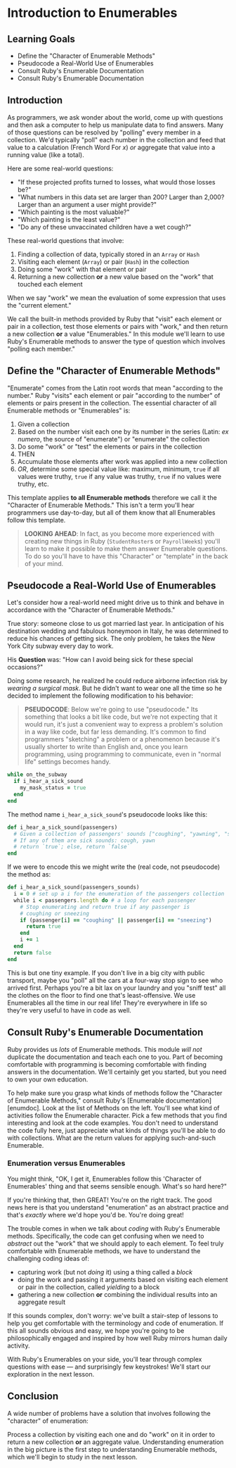 # Introduction to Enumerables


## Learning Goals

* Define the "Character of Enumerable Methods"
* Pseudocode a Real-World Use of Enumerables
* Consult Ruby's Enumerable Documentation
* Consult Ruby's Enumerable Documentation

## Introduction

As programmers, we ask wonder about the world, come up with questions and then
ask a computer to help us manipulate data to find answers. Many of those
questions can be resolved by "polling" every member in a collection. We'd
typically "poll" each number in the collection and feed that value to a
calculation (French Word For _x_) _or_ aggregate that value into a running
value (like a total).

Here are some real-world questions:

* "If these projected profits turned to losses, what would those losses be?"
* "What numbers in this data set are larger than 200? Larger than 2,000? Larger
  than an argument a user might provide?"
* "Which painting is the most valuable?"
* "Which painting is the least value?"
* "Do any of these unvaccinated children have a wet cough?"

These real-world questions that involve:

1. Finding a collection of data, typically stored in an `Array` or `Hash`
2. Visiting each element (`Array`) or pair (`Hash`) in the collection
3. Doing some "work" with that element or pair
4. Returning a new collection **or** a new value based on the "work" that
   touched each element

When we say "work" we mean the evaluation of some expression that uses the
"current element."

We call the built-in methods provided by Ruby that "visit" each element or pair
in a collection, test those elements or pairs with "work," and then return a
new collection **or** a value "Enumerables." In this module we'll learn to use
Ruby's Enumerable methods to answer the type of question which involves
"polling each member."

## Define the "Character of Enumerable Methods"

"Enumerate" comes from the Latin root words that mean "according to the
number." Ruby "visits" each element or pair "according to the number" of
elements or pairs present in the collection. The essential character of all
Enumerable methods or "Enumerables" is:

1. Given a collection
2. Based on the number visit each one by its number in the series (Latin: _ex
   numero_, the source of "enumerate") or "enumerate" the collection
3. Do some "work" or "test" the elements or pairs in the collection
4. THEN
  1. Accumulate those elements after work was applied into a new collection
  2. _OR_, determine some special value like: maximum, minimum, `true` if all
values were truthy, `true` if any value was truthy, `true` if no values were
truthy, etc.

This template applies **to all Enumerable methods** therefore we call it the
"Character of Enumerable Methods." This isn't a term you'll hear programmers
use day-to-day, but all of them know that all Enumerables follow this template.

> **LOOKING AHEAD**: In fact, as you become more experienced with creating new
> things in Ruby (`StudentRoster`s or `PayrollWeek`s) you'll learn to make it
> possible to make them answer Enumerable questions. To do so you'll have to
> have this "Character" or "template" in the back of your mind.

## Pseudocode a Real-World Use of Enumerables

Let's consider how a real-world need might drive us to think and behave in
accordance with the "Character of Enumerable Methods."

True story: someone close to us got married last year. In anticipation of his
destination wedding and fabulous honeymoon in Italy, he was determined to
reduce his chances of getting sick. The only problem, he takes the New York
City subway every day to work.

His **Question** was: "How can I avoid being sick for these special occasions?"

Doing some research, he realized he could reduce airborne infection risk by
_wearing a surgical mask_. But he didn't want to wear one all the time so he
decided to implement the following modification to his behavior:

> **PSEUDOCODE**: Below we're going to use "pseudocode." Its something that
> looks a bit like code, but we're not expecting that it would run, it's just a
> convenient way to express a problem's solution in a way like code, but far
> less demanding. It's common to find programmers "sketching" a problem or a
> phenomenon because it's usually shorter to write than English and, once you
> learn programming, using programming to communicate, even in "normal life"
> settings becomes handy.

```ruby
while on_the_subway
  if i_hear_a_sick_sound
    my_mask_status = true
  end
end
```

The method name `i_hear_a_sick_sound`'s pseudocode looks like
this:

```ruby
def i_hear_a_sick_sound(passengers)
  # Given a collection of passengers' sounds ["coughing", "yawning", "sneezing", "singing jamaican traditional folksong"]
  # If any of them are sick sounds: cough, yawn
  # return `true`; else, return `false`
end
```

If we were to encode this we might write the (real code, not pseudocode) the
method as:

```ruby
def i_hear_a_sick_sound(passengers_sounds)
  i = 0 # set up a i for the enumeration of the passengers collection
  while i < passengers.length do # a loop for each passenger
    # Stop enumerating and return true if any passenger is
    # coughing or sneezing
    if (passenger[i] == "coughing" || passenger[i] == "sneezing")
      return true
    end
    i += 1
  end
  return false
end
```

This is but one tiny example. If you don't live in a big city with public
transport, maybe you "poll" all the cars at a four-way stop sign to see who
arrived first. Perhaps you're a bit lax on your laundry and you "sniff test"
all the clothes on the floor to find one that's least-offensive.  We use
Enumerables all the time in our real life! They're everywhere in life so
they're very useful to have in code as well.

## Consult Ruby's Enumerable Documentation

Ruby provides us _lots_ of Enumerable methods. This module _will not_ duplicate
the documentation and teach each one to you. Part of becoming comfortable with
programming is becoming comfortable with finding answers in the documentation.
We'll certainly get you started, but you need to own your own education.

To help make sure you grasp what kinds of methods follow the "Character of
Enumerable Methods," consult Ruby's [Enumerable documentation][enumdoc]. Look
at the list of Methods on the left. You'll see what kind of activities follow
the Enumerable character. Pick a few methods that you find interesting and look
at the code examples.  You don't need to understand the code fully here, just
appreciate what kinds of things you'll be able to do with collections. What are
the return values for applying such-and-such Enumerable.

### Enumeration versus Enumerables

You might think, "OK, I get it, Enumerables follow this 'Character of
Enumerables' thing and that seems sensible enough. What's so hard here?"

If you're thinking that, then GREAT! You're on the right track. The good news
here is that you understand "enumeration" as an abstract practice and that's
_exactly_ where we'd hope you'd be. You're doing great!

The trouble comes in when we talk about _coding_ with Ruby's Enumerable
methods. Specifically, the code can get confusing when we need to _abstract_
out the "work" that we should apply to each element. To feel truly comfortable
with Enumerable methods, we have to understand the challenging coding ideas of:

* capturing work (but not _doing_ it) using a thing called a _block_
* doing the work and passing it arguments based on visiting each element or
  pair in the collection, called _yielding_ to a block
* gathering a new collection **or** combining the individual results into an
  aggregate result

If this sounds complex, don't worry: we've built a stair-step of lessons to
help you get comfortable with the terminology and code of enumeration. If this
all sounds obvious and easy, we hope you're going to be philosophically engaged
and inspired by how well Ruby mirrors human daily activity.

With Ruby's Enumerables on your side, you'll tear through complex questions
with ease &mdash; and surprisingly few keystrokes! We'll start our exploration
in the next lesson.

## Conclusion

A wide number of problems have a solution that involves following the
"character" of enumeration:

Process a collection by visiting each one and do "work" on it in order to
return a new collection **or** an aggregate value. Understanding enumeration in
the big picture is the first step to understanding Enumerable methods, which
we'll begin to study in the next lesson.
